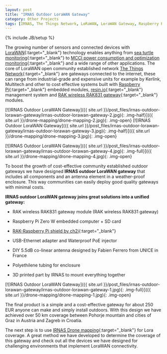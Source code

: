 ```yaml
---
layout: post
title: "IRNAS Outdoor LoraWAN Gateway"
category: Other Projects
tags: [IRNAS, The Things Network, LoRaWAN, LoraWAN Gateway, Raspberry Pi, Drone mapping, ]
---
```

{% include JB/setup %}

The growing number of sensors and connected devices with [LoraWAN](https://www.thethingsnetwork.org/docs/lorawan/){:target="_blank"} technology enables anything from [sea turtle monitoring](http://irnas.eu/other%20projects/2018/04/05/animal-conservation-with-lorawan-turtles-fish-and-more){:target="_blank"} to [MCCI power consumption and optimization monitoring](http://www.mcci.com/mcci-v5/phone/index.html){:target="_blank"} and a wide range of other applications. The core of LoraWAN open community established network [The Things Network](https://www.google.com/search?q=the+things+network&ie=utf-8&oe=utf-8&client=firefox-b-ab){:target="_blank"} are gateways connected to the internet, these can range from industrial-grade and expensive units for example by Kerlink, Multitech and other to cost effective systems built with [Raspberry Pi](https://www.raspberrypi.org/){:target="_blank"} embedded modules, [resin.io](https://resin.io/){:target="_blank"} management system and [RAK wireless RAK831 gateway](https://www.thethingsnetwork.org/docs/gateways/rak831/){:target="_blank"} modules.

[![IRNAS Outdoor LoraWAN Gateway]({{ site.url }}/post_files/irnas-outdoor-lorawan-gateway/irnas-outdoor-lorawan-gateway-2.jpg){: .img-half}]({{ site.url }}/drone-mapping/drone-mapping-2.jpg){: .img-open}
[![IRNAS Outdoor LoraWAN Gateway]({{ site.url }}/post_files/irnas-outdoor-lorawan-gateway/irnas-outdoor-lorawan-gateway-3.jpg){: .img-half}]({{ site.url }}/drone-mapping/drone-mapping-3.jpg){: .img-open}

[![IRNAS Outdoor LoraWAN Gateway]({{ site.url }}/post_files/irnas-outdoor-lorawan-gateway/irnas-outdoor-lorawan-gateway-4.jpg){: .img-full}]({{ site.url }}/drone-mapping/drone-mapping-4.jpg){: .img-open}

To boost the growth of cost-effective community established outdoor gateways we have designed <strong>IRNAS outdoor LoraWAN gateway</strong> that includes all components and an antenna element in a weather-proof enclosure. This way communities can easily deploy good quality gateways with minimal costs.

<strong>IRNAS outdoor LoraWAN gateway joins great solutions into a unified gateway:</strong>

- RAK wireless RAK831 gateway module (RAK wireless RAK831 gateway)

- Raspberry Pi Zero W embedded computer + SD card

- [RAK-Raspberry Pi shield by ch2i](https://github.com/hallard/RAK831-Zero){:target="_blank"} 

- USB-Ethernet adapter and Waterproof PoE injector

- DIY 5.5dB co-linear antenna designed by Fabien Ferrero from UNICE in France

- Polyethilene tubing for enclosure

- 3D printed part by IRNAS to mount everything together

[![IRNAS Outdoor LoraWAN Gateway]({{ site.url }}/post_files/irnas-outdoor-lorawan-gateway/irnas-outdoor-lorawan-gateway-1.jpg){: .img-full}]({{ site.url }}/drone-mapping/drone-mapping-1.jpg){: .img-open}

The final product is a simple and a cost-effective gateway for about 250 EUR anyone can make and simply install outdoors. With this design we have achieved over 50 km coverage between Pohorje mountain and cities of Graz in Austria and Zagreb in Croatia.

The next step is to use [IRNAS Drone mapping](http://irnas.eu/iot-drone-mapping){:target="_blank"} for Lora coverage. A great method we have developed to determine the coverage of this gateway and check out all the devices we have designed for challenging environments that implement LoraWAN connectivity. 



